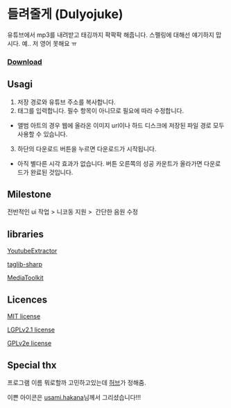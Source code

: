 # 들려줄게 (Dulyojuke)

유튜브에서 mp3를 내려받고 태깅까지 팍팍팍 해줍니다. 스펠링에 대해선 얘기하지 맙시다. 예.. 저 영어 못해요 ㅠ

### [Download](https://github.com/Usagination/Dulyojuke/releases/tag/alpha)

## Usagi

1. 저장 경로와 유튜브 주소를 복사합니다.
2. 태그를 입력합니다. 필수 항목이 아니므로 필요에 따라 수정합니다.
 - 앨범 아트의 경우 웹에 올라온 이미지 url이나 하드 디스크에 저장된 파일 경로 모두 사용할 수 있습니다.
3. 하단의 다운로드 버튼을 누르면 다운로드가 시작됩니다.
 - 아직 별다른 시각 효과가 없습니다. 버튼 오른쪽의 성공 카운트가 올라가면 다운로드가 완료된 것입니다.
 
## Milestone

전반적인 ui 작업 > 니코동 지원 >  간단한 음원 수정


## libraries

[YoutubeExtractor](https://github.com/flagbug/YoutubeExtractor)

[taglib-sharp](https://github.com/mono/taglib-sharp)

[MediaToolkit](https://github.com/AydinAdn/MediaToolkit)


## Licences

[MIT license](https://opensource.org/licenses/MIT)

[LGPLv2.1 license](http://www.gnu.org/licenses/old-licenses/lgpl-2.1.html)

[GPLv2e license](https://opensource.org/licenses/gpl-2.0)


## Special thx

프로그램 이름 뭐로할까 고민하고있는데 [허브](https://twitter.com/hub1257)가 정해줌.

이쁜 아이콘은 [usami.hakana](http://www.pixiv.net/member.php?id=675934)님께서 그리셨습니다!!!
